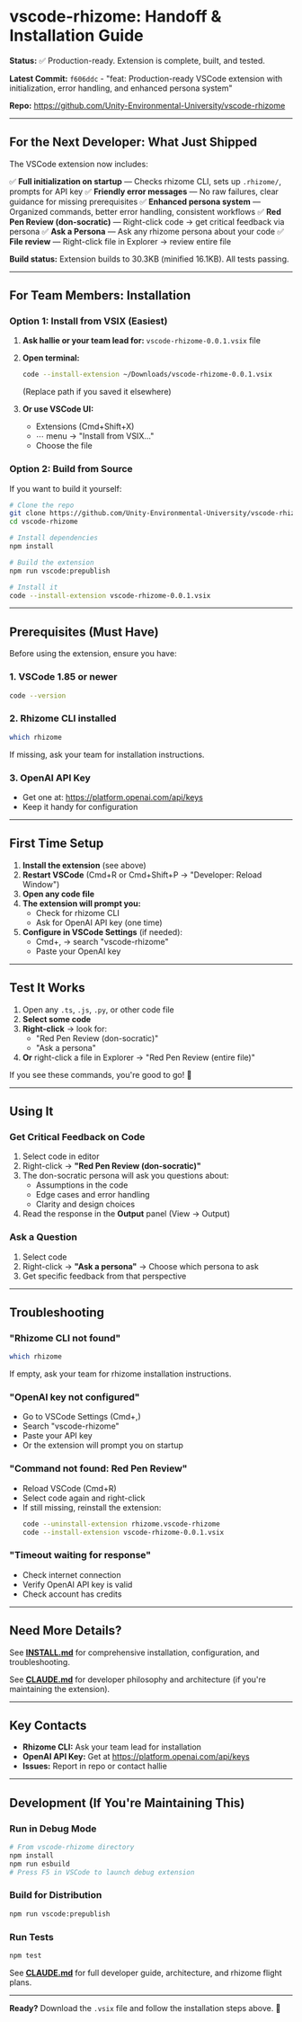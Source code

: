 # vscode-rhizome: Handoff & Installation Guide

**Status:** ✅ Production-ready. Extension is complete, built, and tested.

**Latest Commit:** `f606ddc` - "feat: Production-ready VSCode extension with initialization, error handling, and enhanced persona system"

**Repo:** https://github.com/Unity-Environmental-University/vscode-rhizome

---

## For the Next Developer: What Just Shipped

The VSCode extension now includes:

✅ **Full initialization on startup** — Checks rhizome CLI, sets up `.rhizome/`, prompts for API key
✅ **Friendly error messages** — No raw failures, clear guidance for missing prerequisites
✅ **Enhanced persona system** — Organized commands, better error handling, consistent workflows
✅ **Red Pen Review (don-socratic)** — Right-click code → get critical feedback via persona
✅ **Ask a Persona** — Ask any rhizome persona about your code
✅ **File review** — Right-click file in Explorer → review entire file

**Build status:** Extension builds to 30.3KB (minified 16.1KB). All tests passing.

---

## For Team Members: Installation

### Option 1: Install from VSIX (Easiest)

1. **Ask hallie or your team lead for:** `vscode-rhizome-0.0.1.vsix` file
2. **Open terminal:**
   ```bash
   code --install-extension ~/Downloads/vscode-rhizome-0.0.1.vsix
   ```
   (Replace path if you saved it elsewhere)

3. **Or use VSCode UI:**
   - Extensions (Cmd+Shift+X)
   - ⋯ menu → "Install from VSIX..."
   - Choose the file

### Option 2: Build from Source

If you want to build it yourself:

```bash
# Clone the repo
git clone https://github.com/Unity-Environmental-University/vscode-rhizome.git
cd vscode-rhizome

# Install dependencies
npm install

# Build the extension
npm run vscode:prepublish

# Install it
code --install-extension vscode-rhizome-0.0.1.vsix
```

---

## Prerequisites (Must Have)

Before using the extension, ensure you have:

### 1. **VSCode 1.85 or newer**
```bash
code --version
```

### 2. **Rhizome CLI installed**
```bash
which rhizome
```
If missing, ask your team for installation instructions.

### 3. **OpenAI API Key**
- Get one at: https://platform.openai.com/api/keys
- Keep it handy for configuration

---

## First Time Setup

1. **Install the extension** (see above)
2. **Restart VSCode** (Cmd+R or Cmd+Shift+P → "Developer: Reload Window")
3. **Open any code file**
4. **The extension will prompt you:**
   - Check for rhizome CLI
   - Ask for OpenAI API key (one time)
5. **Configure in VSCode Settings** (if needed):
   - Cmd+, → search "vscode-rhizome"
   - Paste your OpenAI key

---

## Test It Works

1. Open any `.ts`, `.js`, `.py`, or other code file
2. **Select some code**
3. **Right-click** → look for:
   - "Red Pen Review (don-socratic)"
   - "Ask a persona"
4. **Or** right-click a file in Explorer → "Red Pen Review (entire file)"

If you see these commands, you're good to go! 🎉

---

## Using It

### Get Critical Feedback on Code
1. Select code in editor
2. Right-click → **"Red Pen Review (don-socratic)"**
3. The don-socratic persona will ask you questions about:
   - Assumptions in the code
   - Edge cases and error handling
   - Clarity and design choices
4. Read the response in the **Output** panel (View → Output)

### Ask a Question
1. Select code
2. Right-click → **"Ask a persona"** → Choose which persona to ask
3. Get specific feedback from that perspective

---

## Troubleshooting

### "Rhizome CLI not found"
```bash
which rhizome
```
If empty, ask your team for rhizome installation instructions.

### "OpenAI key not configured"
- Go to VSCode Settings (Cmd+,)
- Search "vscode-rhizome"
- Paste your API key
- Or the extension will prompt you on startup

### "Command not found: Red Pen Review"
- Reload VSCode (Cmd+R)
- Select code again and right-click
- If still missing, reinstall the extension:
  ```bash
  code --uninstall-extension rhizome.vscode-rhizome
  code --install-extension vscode-rhizome-0.0.1.vsix
  ```

### "Timeout waiting for response"
- Check internet connection
- Verify OpenAI API key is valid
- Check account has credits

---

## Need More Details?

See **[INSTALL.md](./INSTALL.md)** for comprehensive installation, configuration, and troubleshooting.

See **[CLAUDE.md](./CLAUDE.md)** for developer philosophy and architecture (if you're maintaining the extension).

---

## Key Contacts

- **Rhizome CLI:** Ask your team lead for installation
- **OpenAI API Key:** Get at https://platform.openai.com/api/keys
- **Issues:** Report in repo or contact hallie

---

## Development (If You're Maintaining This)

### Run in Debug Mode
```bash
# From vscode-rhizome directory
npm install
npm run esbuild
# Press F5 in VSCode to launch debug extension
```

### Build for Distribution
```bash
npm run vscode:prepublish
```

### Run Tests
```bash
npm test
```

See **[CLAUDE.md](./CLAUDE.md)** for full developer guide, architecture, and rhizome flight plans.

---

**Ready?** Download the `.vsix` file and follow the installation steps above. 🚀
